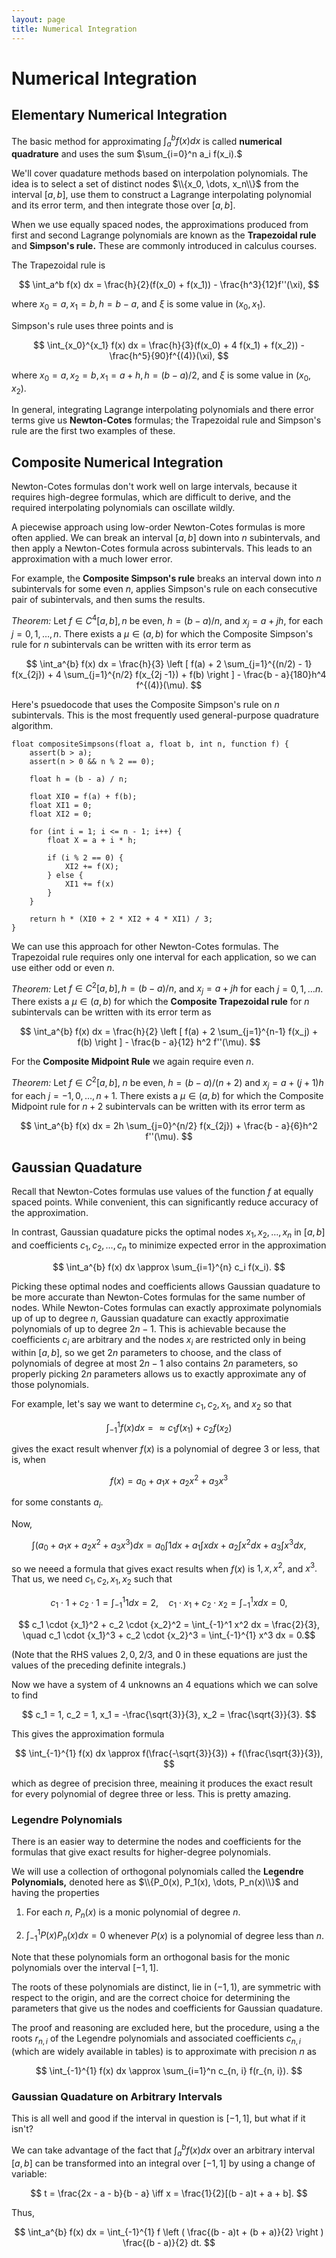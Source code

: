 ```yaml
---
layout: page
title: Numerical Integration
---
```


# Numerical Integration

## Elementary Numerical Integration

The basic method for approximating $\int_a^{b} f(x) dx$ is called **numerical quadrature** and uses the sum $\sum_{i=0}^n a_i f(x_i).$

We'll cover quadature methods based on interpolation polynomials. The idea is to select a set of distinct nodes $\\{x_0, \dots, x_n\\}$ from the interval $[a, b],$ use them to construct a Lagrange interpolating polynomial and its error term, and then integrate those over $[a,b].$

When we use equally spaced nodes, the approximations produced from first and second Lagrange polynomials are known as the **Trapezoidal rule** and **Simpson's rule.** These are commonly introduced in calculus courses.

The Trapezoidal rule is

$$ \int_a^b f(x) dx = \frac{h}{2}(f(x_0) + f(x_1)) - \frac{h^3}{12}f''(\xi), $$

where $x_0 = a, x_1 = b, h = b - a,$ and $\xi$ is some value in $(x_0, x_1).$

Simpson's rule uses three points and is

$$ \int_{x_0}^{x_1} f(x) dx = \frac{h}{3}(f(x_0) + 4 f(x_1) + f(x_2)) - \frac{h^5}{90}f^{(4)}(\xi), $$

where $x_0 = a, x_2 = b, x_1 = a + h, h = (b - a)/2,$ and $\xi$ is some value in $(x_0, x_2).$

In general, integrating Lagrange interpolating polynomials and there error terms give us **Newton-Cotes** formulas; the Trapezoidal rule and Simpson's rule are the first two examples of these.

## Composite Numerical Integration

Newton-Cotes formulas don't work well on large intervals, because it requires high-degree formulas, which are difficult to derive, and the required interpolating polynomials can oscillate wildly.

A piecewise approach using low-order Newton-Cotes formulas is more often applied. We can break an interval $[a, b]$ down into $n$ subintervals, and then apply a Newton-Cotes formula across subintervals. This leads to an approximation with a much lower error.

For example, the **Composite Simpson's rule** breaks an interval down into $n$ subintervals for some even $n,$ applies Simpson's rule on each consecutive pair of subintervals, and then sums the results.


*Theorem:* Let $f \in C^4[a,b], n$ be even, $h = (b - a)/n,$ and $x_j = a + jh,$ for each $j = 0, 1, \dots, n.$ There exists a $\mu \in (a, b)$ for which the Composite Simpson's rule for $n$ subintervals can be written with its error term as

$$ \int_a^{b} f(x) dx = \frac{h}{3} \left [ f(a) + 2 \sum_{j=1}^{(n/2) - 1} f(x_{2j}) + 4 \sum_{j=1}^{n/2} f(x_{2j -1}) + f(b) \right ]  - \frac{b - a}{180}h^4 f^{(4)}(\mu). $$

Here's psuedocode that uses the Composite Simpson's rule on $n$ subintervals. This is the most frequently used general-purpose quadrature algorithm.

```
float compositeSimpsons(float a, float b, int n, function f) {
    assert(b > a);
    assert(n > 0 && n % 2 == 0);

    float h = (b - a) / n;

    float XI0 = f(a) + f(b);
    float XI1 = 0;
    float XI2 = 0;

    for (int i = 1; i <= n - 1; i++) {
        float X = a + i * h;

        if (i % 2 == 0) {
            XI2 += f(X);
        } else {
            XI1 += f(x)
        }
    }

    return h * (XI0 + 2 * XI2 + 4 * XI1) / 3;
}
```

We can use this approach for other Newton-Cotes formulas. The Trapezoidal rule requires only one interval for each application, so we can use either odd or even $n.$

*Theorem:* Let $f \in C^2[a,b], h = (b - a)/n,$ and $x_j = a + jh$ for each $j = 0, 1, \dots n.$ There exists a $\mu \in (a,b)$ for which the **Composite Trapezoidal rule** for $n$ subintervals can be written with its error term as

$$ \int_a^{b} f(x) dx = \frac{h}{2} \left [ f(a) + 2 \sum_{j=1}^{n-1} f(x_j) + f(b) \right ] - \frac{b - a}{12} h^2 f''(\mu). $$

For the **Composite Midpoint Rule** we again require even $n$.

*Theorem:* Let $f \in C^2[a, b],$ $n$ be even, $h = (b - a)/(n + 2)$ and $x_j = a + (j + 1)h$ for each $j = -1, 0, \dots, n+1.$ There exists a $\mu \in (a, b)$ for which the Composite Midpoint rule for $n+2$ subintervals can be written with its error term as

$$ \int_a^{b} f(x) dx = 2h \sum_{j=0}^{n/2} f(x_{2j}) + \frac{b - a}{6}h^2 f''(\mu). $$

## Gaussian Quadature

Recall that Newton-Cotes formulas use values of the function $f$ at equally spaced points. While convenient, this can significantly reduce accuracy of the approximation.

In contrast, Gaussian quadature picks the optimal nodes $x_1, x_2,\dots,x_n$ in $[a,b]$ and coefficients $c_1, c_2, \dots, c_n$ to minimize expected error in the approximation

$$ \int_a^{b} f(x) dx \approx \sum_{i=1}^{n} c_i f(x_i). $$

Picking these optimal nodes and coefficients allows Gaussian quadature to be more accurate than Newton-Cotes formulas for the same number of nodes. While Newton-Cotes formulas can exactly approximate polynomials up of up to degree $n,$ Gaussian quadature can exactly approximatie polynomials of up to degree $2n - 1.$ This is achievable because the coefficients $c_i$ are arbitrary and the nodes $x_i$ are restricted only in being within $[a,b],$ so we get $2n$ parameters to choose, and the class of polynomials of degree at most $2n-1$ also contains $2n$ parameters, so properly picking $2n$ parameters allows us to exactly approximate any of those polynomials.

For example, let's say we want to determine $c_1, c_2, x_1,$ and $x_2$ so that

$$ \int_{-1}^{1} f(x) dx = \approx c_1 f(x_1) + c_2 f(x_2) $$

gives the exact result whenver $f(x)$ is a polynomial of degree 3 or less, that is, when

$$ f(x) = a_0 + a_1x + a_2x^2 + a_3x^3 $$

for some constants $a_i.$

Now,

$$ \int (a_0 + a_1x + a_2x^2 + a_3x^3) dx  = a_0 \int 1 dx + a_1 \int x dx + a_2 \int x^2 dx + a_3 \int x^3 dx, $$

so we neeed a formula that gives exact results when $f(x)$ is $1, x, x^2,$ and $x^3.$ That us, we need $c_1, c_2, x_1, x_2$ such that

$$ c_1 \cdot 1 + c_2 \cdot 1 = \int_{-1}^1 1 dx = 2, \quad c_1 \cdot x_1 + c_2 \cdot x_2 = \int_{-1}^{1} x dx = 0, $$

$$ c_1 \cdot {x_1}^2 + c_2 \cdot {x_2}^2 = \int_{-1}^1 x^2 dx = \frac{2}{3}, \quad c_1 \cdot {x_1}^3 + c_2 \cdot {x_2}^3 = \int_{-1}^{1} x^3 dx = 0.$$

(Note that the RHS values $2, 0, 2/3,$ and $0$ in these equations are just the values of the preceding definite integrals.)

Now we have a system of $4$ unknowns an $4$ equations which we can solve to find

$$ c_1 = 1, c_2 = 1, x_1 = -\frac{\sqrt{3}}{3}, x_2 = \frac{\sqrt{3}}{3}. $$

This gives the approximation formula

$$ \int_{-1}^{1} f(x) dx \approx f(\frac{-\sqrt{3}}{3}) + f(\frac{\sqrt{3}}{3}), $$

which as degree of precision three, meaining it produces the exact result for every polynomial of degree three or less. This is pretty amazing.

### Legendre Polynomials

There is an easier way to determine the nodes and coefficients for the formulas that give exact results for higher-degree polynomials.

We will use a collection of orthogonal polynomials called the **Legendre Polynomials,** denoted here as $\\{P_0(x), P_1(x), \dots, P_n(x)\\}$ and having the properties

1. For each $n$, $P_n(x)$ is a monic polynomial of degree $n.$

2. $\int_{-1}^{1}P(x)P_n(x)dx = 0$ whenever $P(x)$ is a polynomial of degree less than $n.$

Note that these polynomials form an orthogonal basis for the monic polynomials over the interval $[-1, 1].$

The roots of these polynomials are distinct, lie in $(-1, 1),$ are symmetric with respect to the origin, and are the correct choice for determining the parameters that give us the nodes and coefficients for Gaussian quadature.

The proof and reasoning are excluded here, but the procedure, using a the roots $r_{n,i}$ of the Legendre polynomials and associated coefficients $c_{n,i}$ (which are widely available in tables) is to approximate with precision $n$ as 

$$ \int_{-1}^{1} f(x) dx \approx \sum_{i=1}^n c_{n, i} f(r_{n, i}). $$

### Gaussian Quadature on Arbitrary Intervals

This is all well and good if the interval in question is $[-1, 1],$ but what if it isn't?

We can take advantage of the fact that $\int_{a}^{b}f(x) dx$ over an arbitrary interval $[a,b]$ can be transformed into an integral over $[-1, 1]$ by using a change of variable:

$$ t = \frac{2x - a - b}{b - a} \iff x = \frac{1}{2}[(b - a)t + a + b]. $$

Thus,

$$ \int_a^{b} f(x) dx = \int_{-1}^{1} f \left ( \frac{(b - a)t + (b + a)}{2} \right ) \frac{(b - a)}{2} dt. $$